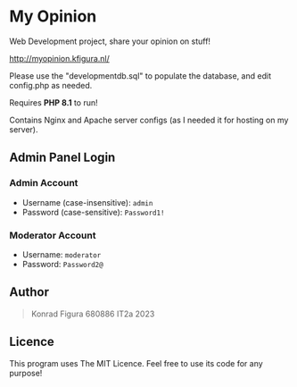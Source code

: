# My Opinion

Web Development project, share your opinion on stuff!

<http://myopinion.kfigura.nl/>

Please use the "developmentdb.sql" to populate the database, and edit config.php as needed.

Requires **PHP 8.1** to run!

Contains Nginx and Apache server configs (as I needed it for hosting on my server).

## Admin Panel Login

### Admin Account

- Username (case-insensitive): `admin`
- Password (case-sensitive): `Password1!`

### Moderator Account

- Username: `moderator`
- Password: `Password2@`

## Author

> Konrad Figura
> 680886
> IT2a
> 2023

## Licence

This program uses The MIT Licence. Feel free to use its code for any purpose!
